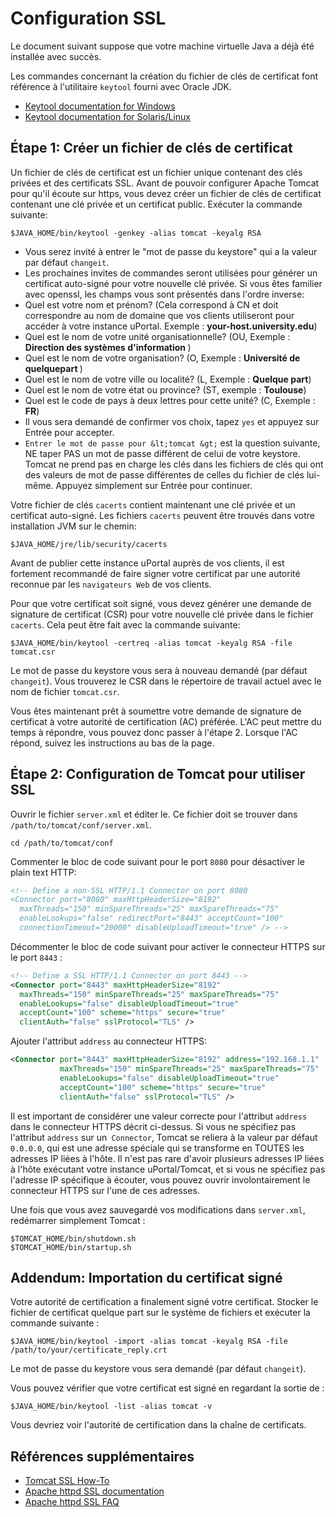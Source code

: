# Configuration SSL

Le document suivant suppose que votre machine virtuelle Java a déjà été installée avec succès.

Les commandes concernant la création du fichier de clés de certificat font référence à l'utilitaire `keytool` fourni avec Oracle JDK.

+ [Keytool documentation for Windows](http://download.oracle.com/javase/6/docs/technotes/tools/windows/keytool.html)
+ [Keytool documentation for Solaris/Linux](http://download.oracle.com/javase/6/docs/technotes/tools/solaris/keytool.html)

## Étape 1: Créer un fichier de clés de certificat

Un fichier de clés de certificat est un fichier unique contenant des clés privées et des certificats SSL. Avant de pouvoir configurer Apache Tomcat pour qu'il écoute sur https, vous devez créer un fichier de clés de certificat contenant une clé privée et un certificat public. Exécuter la commande suivante:

```shell
$JAVA_HOME/bin/keytool -genkey -alias tomcat -keyalg RSA
```

+ Vous serez invité à entrer le "mot de passe du keystore" qui a la valeur par défaut `changeit`.
+ Les prochaines invites de commandes seront utilisées pour générer un certificat auto-signé pour votre nouvelle clé privée. Si vous êtes familier avec openssl, les champs vous sont présentés dans l'ordre inverse:
+ Quel est votre nom et prénom? (Cela correspond à CN et doit correspondre au nom de domaine que vos clients utiliseront pour accéder à votre instance uPortal. Exemple : <strong>your-host.university.edu</strong>)
+ Quel est le nom de votre unité organisationnelle? (OU, Exemple : <strong>Direction des systèmes d'information </strong>)
+ Quel est le nom de votre organisation? (O, Exemple : <strong>Université de quelquepart </strong>)
+ Quel est le nom de votre ville ou localité? (L, Exemple : <strong>Quelque part</strong>)
+ Quel est le nom de votre état ou province? (ST, exemple : <strong>Toulouse</strong>)
+ Quel est le code de pays à deux lettres pour cette unité? (C, Exemple : <strong>FR</strong>)
+ Il vous sera demandé de confirmer vos choix, tapez `yes` et appuyez sur Entrée pour accepter.
+ `Entrer le mot de passe pour &lt;tomcat &gt;` est la question suivante, NE taper PAS un mot de passe différent de celui de votre keystore. Tomcat ne prend pas en charge les clés dans les fichiers de clés qui ont des valeurs de mot de passe différentes de celles du fichier de clés lui-même. Appuyez simplement sur Entrée pour continuer.

Votre fichier de clés `cacerts` contient maintenant une clé privée et un certificat auto-signé. Les fichiers `cacerts` peuvent être trouvés dans votre installation JVM sur le chemin:

```
$JAVA_HOME/jre/lib/security/cacerts
```
Avant de publier cette instance uPortal auprès de vos clients, il est fortement recommandé de faire signer votre certificat par une autorité reconnue par les `navigateurs Web` de vos clients.

Pour que votre certificat soit signé, vous devez générer une demande de signature de certificat (CSR) pour votre nouvelle clé privée dans le fichier `cacerts`. Cela peut être fait avec la commande suivante:

```
$JAVA_HOME/bin/keytool -certreq -alias tomcat -keyalg RSA -file tomcat.csr
```

Le mot de passe du keystore vous sera à nouveau demandé (par défaut `changeit`). Vous trouverez le CSR dans le répertoire de travail actuel avec le nom de fichier `tomcat.csr`.

Vous êtes maintenant prêt à soumettre votre demande de signature de certificat à votre autorité de certification (AC) préférée. L'AC peut mettre du temps à répondre, vous pouvez donc passer à l'étape 2. Lorsque l'AC répond, suivez les instructions au bas de la page.

## Étape 2: Configuration de Tomcat pour utiliser SSL

Ouvrir le fichier `server.xml` et éditer le. Ce fichier doit se trouver dans `/path/to/tomcat/conf/server.xml`.

```shell
cd /path/to/tomcat/conf
```

Commenter le bloc de code suivant pour le port `8080` pour désactiver le plain text HTTP:

```xml
<!-- Define a non-SSL HTTP/1.1 Connector on port 8080
<Connector port="8080" maxHttpHeaderSize="8192"
  maxThreads="150" minSpareThreads="25" maxSpareThreads="75"
  enableLookups="false" redirectPort="8443" acceptCount="100"
  connectionTimeout="20000" disableUploadTimeout="true" /> -->
```

Décommenter le bloc de code suivant pour activer le connecteur HTTPS sur le port `8443` :

```xml
<!-- Define a SSL HTTP/1.1 Connector on port 8443 -->
<Connector port="8443" maxHttpHeaderSize="8192"
  maxThreads="150" minSpareThreads="25" maxSpareThreads="75"
  enableLookups="false" disableUploadTimeout="true"
  acceptCount="100" scheme="https" secure="true"
  clientAuth="false" sslProtocol="TLS" />
```

Ajouter l'attribut `address` au connecteur HTTPS:

```xml
<Connector port="8443" maxHttpHeaderSize="8192" address="192.168.1.1"
           maxThreads="150" minSpareThreads="25" maxSpareThreads="75"
           enableLookups="false" disableUploadTimeout="true"
           acceptCount="100" scheme="https" secure="true"
           clientAuth="false" sslProtocol="TLS" />
```

Il est important de considérer une valeur correcte pour l'attribut `address` dans le connecteur HTTPS décrit ci-dessus. Si vous ne spécifiez pas l'attribut `address` sur un` Connector`, Tomcat se reliera à la valeur par défaut `0.0.0.0`, qui est une adresse spéciale qui se transforme en TOUTES les adresses IP liées à l'hôte. Il n'est pas rare d'avoir plusieurs adresses IP liées à l'hôte exécutant votre instance uPortal/Tomcat, et si vous ne spécifiez pas l'adresse IP spécifique à écouter, vous pouvez ouvrir involontairement le connecteur HTTPS sur l'une de ces adresses.

Une fois que vous avez sauvegardé vos modifications dans `server.xml`, redémarrer simplement Tomcat :

```shell
$TOMCAT_HOME/bin/shutdown.sh
$TOMCAT_HOME/bin/startup.sh
```

## Addendum: Importation du certificat signé

Votre autorité de certification a finalement signé votre certificat. Stocker le fichier de certificat quelque part sur le système de fichiers et exécuter la commande suivante :

```shell
$JAVA_HOME/bin/keytool -import -alias tomcat -keyalg RSA -file /path/to/your/certificate_reply.crt
```

Le mot de passe du keystore vous sera demandé (par défaut `changeit`).

Vous pouvez vérifier que votre certificat est signé en regardant la sortie de :

```
$JAVA_HOME/bin/keytool -list -alias tomcat -v
```

Vous devriez voir l'autorité de certification dans la chaîne de certificats.

## Références supplémentaires

+ [Tomcat SSL How-To](http://tomcat.apache.org/tomcat-7.0-doc/ssl-howto.html)
+ [Apache httpd SSL documentation](http://httpd.apache.org/docs/2.2/ssl/)
+ [Apache httpd SSL FAQ](http://httpd.apache.org/docs/2.2/ssl/ssl_faq.html)
